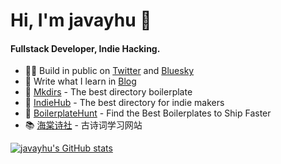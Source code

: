 
# Hi, I'm javayhu 👋

#### Fullstack Developer, Indie Hacking.

- 👨‍💻 Build in public on [Twitter](https://twitter.com/javay_hu) and [Bluesky](https://bsky.app/profile/javayhu.com)
- 📃 Write what I learn in [Blog](https://javayhu.com)
- 🌟 [Mkdirs](https://mkdirs.com) - The best directory boilerplate
- 🚀 [IndieHub](https://indiehub.best) - The best directory for indie makers
- 🚀 [BoilerplateHunt](https://boilerplatehunt.com) - Find the Best Boilerplates to Ship Faster
- 📚 [海棠诗社](https://haitang.app) - 古诗词学习网站

[![javayhu's GitHub stats](https://github-readme-stats.vercel.app/api?username=javayhu)](https://github.com/anuraghazra/github-readme-stats)

